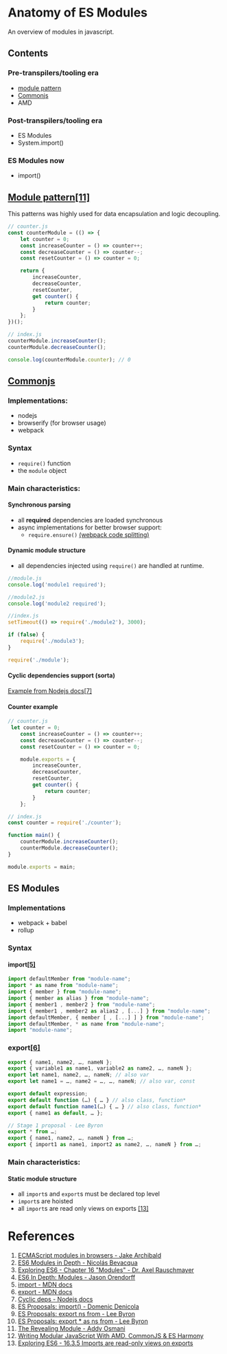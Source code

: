 # Anatomy of ES Modules
An overview of modules in javascript. 

## Contents

### Pre-transpilers/tooling era
- [module pattern](https://github.com/andrei-cacio/es-modules#module-pattern11)
- [Commonjs](https://github.com/andrei-cacio/es-modules#commonjs)
- AMD

### Post-transpilers/tooling era
- ES Modules
- System.import()

### ES Modules now
- import()


## [Module pattern](./modules/module-pattern)[[11]](https://github.com/andrei-cacio/es-modules#references)
This patterns was highly used for data encapsulation and logic decoupling. 

```javascript
// counter.js
const counterModule = (() => {
    let counter = 0;
    const increaseCounter = () => counter++;
    const decreaseCounter = () => counter--;
    const resetCounter = () => counter = 0;

    return {
        increaseCounter,
        decreaseCounter,
        resetCounter,
        get counter() {
            return counter;
        }
    };
})();
```

```javascript
// index.js
counterModule.increaseCounter();
counterModule.decreaseCounter();

console.log(counterModule.counter); // 0
```

## [Commonjs](./modules/common-js)
### Implementations:
- nodejs
- browserify (for browser usage)
- webpack

### Syntax
- `require()` function
- the `module` object

### Main characteristics:
#### Synchronous parsing 
- all **required** dependencies are loaded synchronous
- async implementations for better browser support: 
    - `require.ensure()` [(webpack code splitting)](https://webpack.github.io/docs/code-splitting.html)

#### Dynamic module structure
- all dependencies injected using `require()` are handled at runtime.
 
```javascript
//module.js
console.log('module1 required');

//module2.js
console.log('module2 required');

//index.js
setTimeout(() => require('./module2'), 3000);

if (false) {
    require('./module3');
}

require('./module');
```

#### Cyclic dependencies support (sorta)
[Example from Nodejs docs](./modules/common-js/cyclic-deps)[[7]](https://github.com/andrei-cacio/es-modules#references)

#### Counter example
```javascript
// counter.js
 let counter = 0;
    const increaseCounter = () => counter++;
    const decreaseCounter = () => counter--;
    const resetCounter = () => counter = 0;

    module.exports = {
        increaseCounter,
        decreaseCounter,
        resetCounter,
        get counter() {
            return counter;
        }
    };
```
```javascript
// index.js
const counter = require('./counter');

function main() {
    counterModule.increaseCounter();
    counterModule.decreaseCounter();
}

module.exports = main;
```

## ES Modules
### Implementations
- webpack + babel
- rollup

### Syntax
#### import[[5]](https://github.com/andrei-cacio/es-modules#references)
```javascript
import defaultMember from "module-name";
import * as name from "module-name";
import { member } from "module-name";
import { member as alias } from "module-name";
import { member1 , member2 } from "module-name";
import { member1 , member2 as alias2 , [...] } from "module-name";
import defaultMember, { member [ , [...] ] } from "module-name";
import defaultMember, * as name from "module-name";
import "module-name";
```
### export[[6]](https://github.com/andrei-cacio/es-modules#references)
```javascript
export { name1, name2, …, nameN };
export { variable1 as name1, variable2 as name2, …, nameN };
export let name1, name2, …, nameN; // also var
export let name1 = …, name2 = …, …, nameN; // also var, const

export default expression;
export default function (…) { … } // also class, function*
export default function name1(…) { … } // also class, function*
export { name1 as default, … };

// Stage 1 proposal - Lee Byron
export * from …;
export { name1, name2, …, nameN } from …;
export { import1 as name1, import2 as name2, …, nameN } from …;
```

### Main characteristics:
#### Static module structure
- all `import`s and `export`s must be declared top level
- `import`s are hoisted
- all `import`s are read only views on exports [[13]](https://github.com/andrei-cacio/es-modules#references)


# References
1. [ECMAScript modules in browsers - Jake Archibald](https://jakearchibald.com/2017/es-modules-in-browsers/)
2. [ES6 Modules in Depth - Nicolás Bevacqua](https://ponyfoo.com/articles/es6-modules-in-depth)
3. [Exploring ES6 - Chapter 16 "Modules" - Dr. Axel Rauschmayer](http://exploringjs.com/es6/ch_modules.html)
4. [ES6 In Depth: Modules - Jason Orendorff](https://hacks.mozilla.org/2015/08/es6-in-depth-modules/)
5. [import - MDN docs](https://developer.mozilla.org/en-US/docs/Web/JavaScript/Reference/Statements/import)
6. [export - MDN docs](https://developer.mozilla.org/en-US/docs/Web/JavaScript/Reference/Statements/export)
7. [Cyclic deps - Nodejs docs](https://nodejs.org/api/modules.html#modules_cycles)
8. [ES Proposals: import() - Domenic Denicola](https://github.com/tc39/proposal-dynamic-import)
9. [ES Proposals: export ns from - Lee Byron](https://github.com/leebyron/ecmascript-export-ns-from)
10. [ES Proposals: export * as ns from - Lee Byron](https://github.com/leebyron/ecmascript-export-ns-from)
11. [The Revealing Module - Addy Osmani](https://addyosmani.com/resources/essentialjsdesignpatterns/book/#revealingmodulepatternjavascript)
12. [Writing Modular JavaScript With AMD, CommonJS & ES Harmony](https://addyosmani.com/writing-modular-js/)
13. [Exploring ES6 - 16.3.5 Imports are read-only views on exports](http://exploringjs.com/es6/ch_modules.html#_imports-are-read-only-views-on-exports)
